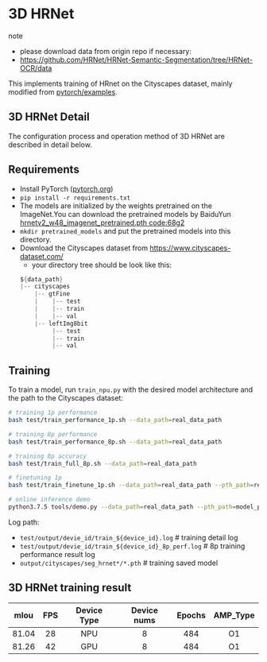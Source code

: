 # 3D HRNet

note
- please download data from origin repo if necessary:
- https://github.com/HRNet/HRNet-Semantic-Segmentation/tree/HRNet-OCR/data


This implements training of HRnet on the Cityscapes dataset, mainly modified from [pytorch/examples](https://github.com/HRNet/HRNet-Semantic-Segmentation).

## 3D HRNet Detail

The configuration process and operation method of 3D HRNet are described in detail below.


## Requirements

- Install PyTorch ([pytorch.org](http://pytorch.org))
- `pip install -r requirements.txt`
- The models are initialized by the weights pretrained on the ImageNet.You can download the pretrained models by BaiduYun [hrnetv2_w48_imagenet_pretrained.pth code:68g2](https://pan.baidu.com/s/13b8srQn8ARF9zHsaxvpRWA) 
- `mkdir pretrained_models` and put the pretrained models into this directory.
- Download the Cityscapes dataset from https://www.cityscapes-dataset.com/ 
  - your directory tree should be look like this:
  ```c
  ${data_path}
  |-- cityscapes
      |-- gtFine
      |    |-- test
      |    |-- train
      |    |-- val
      |-- leftImg8bit
           |-- test
           |-- train
           |-- val  

## Training

To train a model, run `train_npu.py` with the desired model architecture and the path to the Cityscapes dataset:

```bash
# training 1p performance
bash test/train_performance_1p.sh --data_path=real_data_path

# training 8p performance
bash test/train_performance_8p.sh --data_path=real_data_path

# training 8p accuracy
bash test/train_full_8p.sh --data_path=real_data_path

# finetuning 1p 
bash test/train_finetune_1p.sh --data_path=real_data_path --pth_path=real_pre_train_model_path

# online inference demo
python3.7.5 tools/demo.py --data_path=real_data_path --pth_path=model_pth
```

Log path:
- `test/output/devie_id/train_${device_id}.log`           # training detail log
- `test/output/devie_id/train_${device_id}_8p_perf.log`             # 8p training performance result log
- `output/cityscapes/seg_hrnet*/*.pth`                    # training saved model



## 3D HRNet training result

| mIou     | FPS      | Device Type |Device nums | Epochs   | AMP_Type |
| :------: | :------: | :------:    |  :------:  | :------: | :------: |
| 81.04    |   28     |   NPU       |     8      |   484    |    O1    |
| 81.26    |   42     |   GPU       |     8      |   484    |    O1    |
